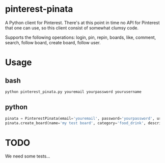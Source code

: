 pinterest-pinata
================
A Python client for Pinterest. There's at this point in time no API for Pinterest that one can use, so this client
consist of somewhat clumsy code.

Supports the following operations: login, pin, repin, boards, like, comment, search, follow board, create board, 
follow user.

# Usage

## bash

```bash
python pinterest_pinata.py youremail yourpassword yourusername
```

## python

```python
pinata = PinterestPinata(email='youremail', password='yourpassword', username='yourusername')
pinata.create_board(name='my test board', category='food_drink', description='my first board')
```


# TODO

We need some tests...